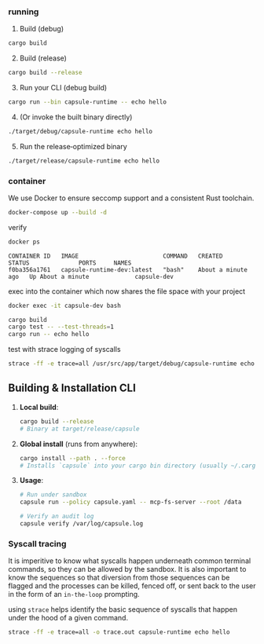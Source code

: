### running

1. Build (debug)

```bash
cargo build
```

2. Build (release)

```bash
cargo build --release
```

3. Run your CLI (debug build)

```bash
cargo run --bin capsule-runtime -- echo hello
```

4. (Or invoke the built binary directly)

```bash
./target/debug/capsule-runtime echo hello
```

5. Run the release‐optimized binary

```bash
./target/release/capsule-runtime echo hello
```

### container

We use Docker to ensure seccomp support and a consistent Rust toolchain.

```bash
docker-compose up --build -d
```

verify

```bash
docker ps
```

```
CONTAINER ID   IMAGE                        COMMAND   CREATED              STATUS              PORTS     NAMES
f0ba356a1761   capsule-runtime-dev:latest   "bash"    About a minute ago   Up About a minute             capsule-dev
```

exec into the container which now shares the file space with your project

```bash
docker exec -it capsule-dev bash
```

```bash
cargo build
cargo test -- --test-threads=1
cargo run -- echo hello
```

test with strace logging of syscalls

```bash
strace -ff -e trace=all /usr/src/app/target/debug/capsule-runtime echo hello
```

## Building & Installation CLI

1. **Local build**:
   ```bash
   cargo build --release
   # Binary at target/release/capsule
   ```
2. **Global install** (runs from anywhere):
   ```bash
   cargo install --path . --force
   # Installs `capsule` into your cargo bin directory (usually ~/.cargo/bin)
   ```
3. **Usage**:

   ```bash
   # Run under sandbox
   capsule run --policy capsule.yaml -- mcp-fs-server --root /data

   # Verify an audit log
   capsule verify /var/log/capsule.log
   ```

### Syscall tracing

It is imperitive to know what syscalls happen underneath common
terminal commands, so they can be allowed by the sandbox.
It is also important to know the sequences so that diversion from those
sequences can be flagged and the processes can be killed, fenced off,
or sent back to the user in the form of an `in-the-loop` prompting.

using `strace` helps identify the basic sequence of syscalls that happen
under the hood of a given command.

```bash
strace -ff -e trace=all -o trace.out capsule-runtime echo hello
```
